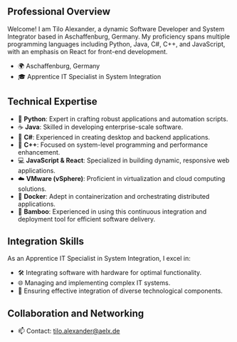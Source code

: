## Professional Overview

Welcome! I am Tilo Alexander, a dynamic Software Developer and System Integrator based in Aschaffenburg, Germany. My proficiency spans multiple programming languages including Python, Java, C#, C++, and JavaScript, with an emphasis on React for front-end development.

- 🌍 Aschaffenburg, Germany
- 🎓 Apprentice IT Specialist in System Integration

## Technical Expertise

- 🐍 **Python**: Expert in crafting robust applications and automation scripts.
- ☕ **Java**: Skilled in developing enterprise-scale software.
- 🔷 **C#**: Experienced in creating desktop and backend applications.
- 🔧 **C++**: Focused on system-level programming and performance enhancement.
- 💻 **JavaScript & React**: Specialized in building dynamic, responsive web applications.
- ☁️ **VMware (vSphere)**: Proficient in virtualization and cloud computing solutions.
- 🐳 **Docker**: Adept in containerization and orchestrating distributed applications.
- 🌱 **Bamboo**: Experienced in using this continuous integration and deployment tool for efficient software delivery.

## Integration Skills

As an Apprentice IT Specialist in System Integration, I excel in:
- 🛠 Integrating software with hardware for optimal functionality.
- 🌐 Managing and implementing complex IT systems.
- 🔗 Ensuring effective integration of diverse technological components.

## Collaboration and Networking

- 📫 Contact: [tilo.alexander@aelx.de](mailto:tilo.alexander@aelx.de)

